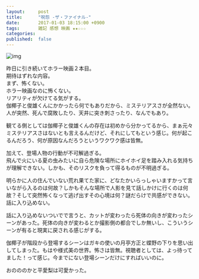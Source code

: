 ```yaml
---
layout:     post
title:      "呪怨 -ザ・ファイナル-"
date:       2017-01-03 18:15:00 +0900
tags:       雑記 感想 映画 ★★☆☆☆
categories: 
published:  false
---
```


![img](https://lh3.googleusercontent.com/enlvT-PLH-srQi_lLgcZ58i_gYEUM0EMNtyOrw5rhSUQiA1dhiyzRIKHea0-Raom815hffc7tjKXBLQPvxxnk232Iv2jToZcwsWITroT-5rokBNVVy9K8bvsjwn0g2OrBdvCnCHni5_hM3hYWuyBhXI3PnT7z6BSHJ_DbkeHQ8FZPgAx203XjYLQlk5cQ10BMTPtFEnfZNMmrqr0zYJf92Sj_9ZXoinbLwtmBMNJeRB134HrT9vyX0aD04U5vSdZtPwz_d2NjkdT7a3FAuxceqPvVLLpIm1-CrS4iHnjNpNCmTWx0Iv_Nxg_BgkDeCRs0I1Sy0RBsGJtPJWV-be_WfMIruxf8DDYJNAwgMZa6AzT-8GoLupgwKnVw3xvqVTw7xWImgIZ74XCkATKPbkIZMzUH_YSSMUEMZIP7ML0WWNhbWlCxZqAWJWO4vTFmnz2zZpWs-0XjcIziCDue4ZLlhKx2zUvTCSqwHdVD1Lo2qt_vlzwVwze1xrfpABGhIRQpueW4cfO2WsON-XK9ByOFYXcfZHgaEeogk4pLY4CYtohW2YV11pz2NTStixbdk1LwpsUY_BxFXPoveT0Kg5XndPXzurSK9RstKeYWEi0C7LdqMJ-bFr7VHHca2U6yN4m48SEVyFjTkmm2zpB0RAGBR1Dv9ozo3ytdW3bcZXlWYI=w533-h799-no)

昨日に引き続いてホラー映画２本目。  
期待はずれな内容。  
まず、怖くない。  
ホラー映画なのに怖くない。  
リアリティが欠けてる気がする。  
伽椰子と俊雄くんにかかったら何でもありだから、ミステリアスさが全然ない。  
人が突然、死んで腐敗したり、天井に突き刺さったり、なんでもあり。  

観てる側としては伽椰子と俊雄くんの存在は初めから分かってるから、まぁ元々ミステリアスさはないとも言えるんだけど、それにしてもという感じ。何が起こるんだろう、何が原因なんだろうというワクワク感は皆無。  

加えて、登場人物の行動が不可解過ぎる。  
飛んで火にいる夏の虫みたいに自ら危険な場所にホイホイ足を踏み入れる気持ちが理解できない。しかも、そのリスクを負って得るものが不明過ぎる。  

明らかに人の住んでいない荒れ果てた家に、どなたかいらっしゃいますかって言いながら入るのは何故？しかもそんな場所で人影を見て話しかけに行くのは何故？そして突然怖くなって逃げ出すその心境は何？謎だらけで共感ができない。話に入り込めない。  

話に入り込めないついでで言うと、カットが変わったら死体の向きが変わったシーンがあった。死体の向きが変わるとか撮影側の都合でしか無いし、こういうシーンが有ると現実に戻される感じがする。  

伽椰子が階段から登場するシーンはガキの使いの月亭方正と蝶野の下りを思い出してしまった。もはや様式美の世界。怖さは皆無。視聴者としては、よっ待ってました！って感じ。今までにない登場シーンだけにすればいいのに。  

おのののかと平愛梨は可愛かった。  

